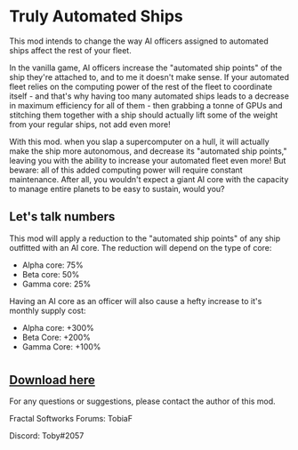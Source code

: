 # Truly Automated Ships

This mod intends to change the way AI officers assigned to automated ships affect the rest of your fleet.

In the vanilla game, AI officers increase the "automated ship points" of the ship they're attached to, and to me it doesn't make sense.
If your automated fleet relies on the computing power of the rest of the fleet to coordinate itself - and that's why having too many automated ships leads to a decrease in maximum efficiency for all of them - then grabbing a tonne of GPUs and stitching them together with a ship should actually lift some of the weight from your regular ships, not add even more!

With this mod. when you slap a supercomputer on a hull, it will actually make the ship more autonomous, and decrease its "automated ship points," leaving you with the ability to increase your automated fleet even more!
But beware: all of this added computing power will require constant maintenance. After all, you wouldn't expect a giant AI core with the capacity to manage entire planets to be easy to sustain, would you?


## Let's talk numbers

This mod will apply a reduction to the "automated ship points" of any ship outfitted with an AI core. The reduction will depend on the type of core:
- Alpha core: 75%
- Beta core: 50%
- Gamma core: 25%

Having an AI core as an officer will also cause a hefty increase to it's monthly supply cost:
- Alpha core: +300%
- Beta Core: +200%
- Gamma Core: +100%
#

## [Download here](https://github.com/TobiaFi/TrulyAutomatedShips/releases/tag/1.0)
For any questions or suggestions, please contact the author of this mod.

Fractal Softworks Forums: TobiaF

Discord: Toby#2057
